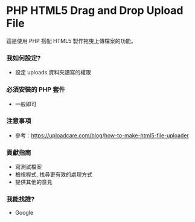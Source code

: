 # PHP HTML5 Drag and Drop Upload File #

這是使用 PHP 搭配 HTML5 製作拖曳上傳檔案的功能。

### 我如何設定? ###

* 設定 uploads 資料夾讀寫的權限

### 必須安裝的 PHP 套件 ###

* 一般即可

### 注意事項 ###

* 參考：https://uploadcare.com/blog/how-to-make-html5-file-uploader

### 貢獻指南 ###

* 寫測試檔案
* 檢視程式, 找尋更有效的處理方式
* 提供其他的意見

### 我能找誰? ###

* Google
